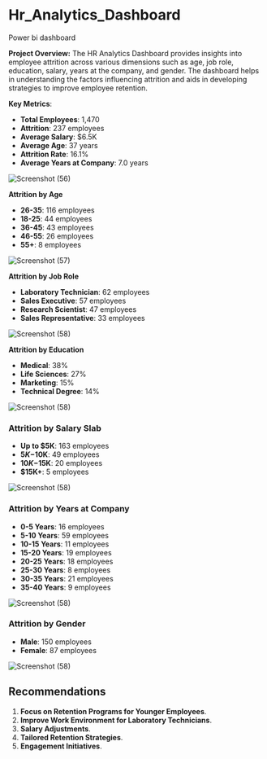 # Hr_Analytics_Dashboard
Power bi dashboard

**Project Overview:**
The HR Analytics Dashboard provides insights into employee attrition across various dimensions such as age, job role, education, salary, years at the company, and gender. The dashboard helps in understanding the factors influencing attrition and aids in developing strategies to improve employee retention.

**Key Metrics**:
- **Total Employees**: 1,470
- **Attrition**: 237 employees
- **Average Salary**: $6.5K
- **Average Age**: 37 years
- **Attrition Rate**: 16.1%
- **Average Years at Company**: 7.0 years


![Screenshot (56)](https://github.com/VolleyDataAnalytics/Hr_Analytics_Dashboard/assets/120261965/9582c86f-e44a-4aa5-8ac2-d6cccfc772b8)

**Attrition by Age**
- **26-35**: 116 employees
- **18-25**: 44 employees
- **36-45**: 43 employees
- **46-55**: 26 employees
- **55+**: 8 employees

  

![Screenshot (57)](https://github.com/VolleyDataAnalytics/Hr_Analytics_Dashboard/assets/120261965/99af659c-c9d4-4294-95a5-d45a2b158b9e)

 **Attrition by Job Role**
- **Laboratory Technician**: 62 employees
- **Sales Executive**: 57 employees
- **Research Scientist**: 47 employees
- **Sales Representative**: 33 employees


![Screenshot (58)](https://github.com/VolleyDataAnalytics/Hr_Analytics_Dashboard/assets/120261965/ae210e64-75fd-4572-95e0-9247ada4f161)



**Attrition by Education**
- **Medical**: 38%
- **Life Sciences**: 27%
- **Marketing**: 15%
- **Technical Degree**: 14%

  
![Screenshot (58)](https://github.com/VolleyDataAnalytics/Hr_Analytics_Dashboard/assets/120261965/8b42e868-bc6c-4fc6-ba8c-37d5a5c5315a)

### Attrition by Salary Slab

- **Up to $5K**: 163 employees
- **$5K-$10K**: 49 employees
- **$10K-$15K**: 20 employees
- **$15K+**: 5 employees



![Screenshot (58)](https://github.com/VolleyDataAnalytics/Hr_Analytics_Dashboard/assets/120261965/93d713ad-a07d-4057-82e0-f8384ee7ac09)

### Attrition by Years at Company

- **0-5 Years**: 16 employees
- **5-10 Years**: 59 employees
- **10-15 Years**: 11 employees
- **15-20 Years**: 19 employees
- **20-25 Years**: 18 employees
- **25-30 Years**: 8 employees
- **30-35 Years**: 21 employees
- **35-40 Years**: 9 employees


![Screenshot (58)](https://github.com/VolleyDataAnalytics/Hr_Analytics_Dashboard/assets/120261965/e08475fc-3a2a-4d96-b8f4-5f6ddc6d5135)
### Attrition by Gender

- **Male**: 150 employees
- **Female**: 87 employees



![Screenshot (58)](https://github.com/VolleyDataAnalytics/Hr_Analytics_Dashboard/assets/120261965/dc210a26-ad0a-457c-8c76-af90b5f1aede)

## Recommendations

1. **Focus on Retention Programs for Younger Employees**.
2. **Improve Work Environment for Laboratory Technicians**.
3. **Salary Adjustments**.
4. **Tailored Retention Strategies**.
5. **Engagement Initiatives**.


